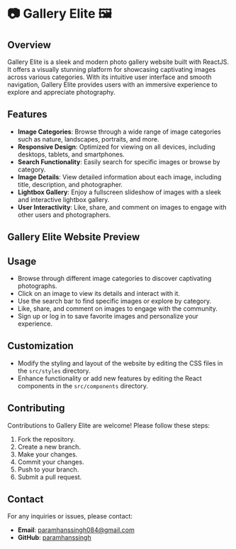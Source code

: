 # 📷 Gallery Elite 🖼️

## Overview
Gallery Elite is a sleek and modern photo gallery website built with ReactJS. It offers a visually stunning platform for showcasing captivating images across various categories. With its intuitive user interface and smooth navigation, Gallery Elite provides users with an immersive experience to explore and appreciate photography.

## Features
- **Image Categories**: Browse through a wide range of image categories such as nature, landscapes, portraits, and more.
- **Responsive Design**: Optimized for viewing on all devices, including desktops, tablets, and smartphones.
- **Search Functionality**: Easily search for specific images or browse by category.
- **Image Details**: View detailed information about each image, including title, description, and photographer.
- **Lightbox Gallery**: Enjoy a fullscreen slideshow of images with a sleek and interactive lightbox gallery.
- **User Interactivity**: Like, share, and comment on images to engage with other users and photographers.

## Gallery Elite Website Preview 


## Usage
- Browse through different image categories to discover captivating photographs.
- Click on an image to view its details and interact with it.
- Use the search bar to find specific images or explore by category.
- Like, share, and comment on images to engage with the community.
- Sign up or log in to save favorite images and personalize your experience.

## Customization
- Modify the styling and layout of the website by editing the CSS files in the `src/styles` directory.
- Enhance functionality or add new features by editing the React components in the `src/components` directory.

## Contributing
Contributions to Gallery Elite are welcome! Please follow these steps:
1. Fork the repository.
2. Create a new branch.
3. Make your changes.
4. Commit your changes.
5. Push to your branch.
6. Submit a pull request.

## Contact
For any inquiries or issues, please contact:
- **Email**: paramhanssingh084@gmail.com
- **GitHub**: [paramhanssingh](https://github.com/Paramhans-Singh)
